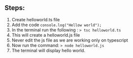 ## Steps:

1. Create helloworld.ts file
2. Add the code 
` console.log("Hellow world"); `
3. In the terminal run the following :
` > tsc helloworld.ts `
4. This will create a helloworld.js file 
5. Never edit the js file as we are working only on typescript
6. Now run the command:
` > node helloworld.js `
7. The terminal will display hello world. 